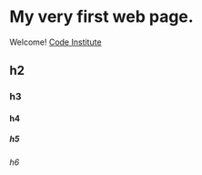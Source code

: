 # My very first web page.

Welcome! [Code Institute](https://codeinstitute.net)

## h2

### h3

#### h4

##### h5

###### h6